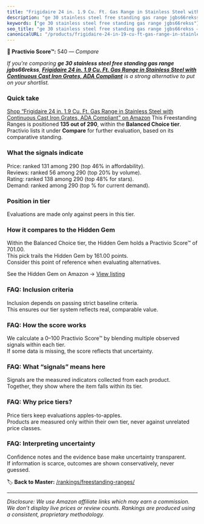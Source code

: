 ```yaml
---
title: "Frigidaire 24 in. 1.9 Cu. Ft. Gas Range in Stainless Steel with Continuous Cast Iron Grates, ADA Compliant"
description: "ge 30 stainless steel free standing gas range jgbs66rekss: Data-driven ranking using the Practivio Score™. Positioned by quality, value, demand, findability, m…"
keywords: ["ge 30 stainless steel free standing gas range jgbs66rekss"]
seo_title: "ge 30 stainless steel free standing gas range jgbs66rekss — Compare (2025)"
canonicalURL: "/products/frigidaire-24-in-19-cu-ft-gas-range-in-stainless-steel-with-continuous-cast-iron-grates-ada-compliant-B082WV4PCN/"
---
```


**🛒 Practivio Score™:** 540 — _Compare_


*If you're comparing **ge 30 stainless steel free standing gas range jgbs66rekss**, **[Frigidaire 24 in. 1.9 Cu. Ft. Gas Range in Stainless Steel with Continuous Cast Iron Grates, ADA Compliant](https://www.amazon.com/dp/B082WV4PCN?tag=practivio-20)** is a strong alternative to put on your shortlist.*
### Quick take
[Shop “Frigidaire 24 in. 1.9 Cu. Ft. Gas Range in Stainless Steel with Continuous Cast Iron Grates, ADA Compliant” on Amazon](https://www.amazon.com/dp/B082WV4PCN?tag=practivio-20)
This Freestanding Ranges is positioned **135 out of 290**, within the **Balanced Choice tier**.  
Practivio lists it under **Compare** for further evaluation, based on its comparative standing.

### What the signals indicate
Price: ranked 131 among 290 (top 46% in affordability).  
Reviews: ranked 56 among 290 (top 20% by volume).  
Rating: ranked 138 among 290 (top 48% for stars).  
Demand: ranked  among 290 (top % for current demand).

### Position in tier
Evaluations are made only against peers in this tier.

### How it compares to the Hidden Gem
Within the Balanced Choice tier, the Hidden Gem holds a Practivio Score™ of 701.00.  
This pick trails the Hidden Gem by 161.00 points.  
Consider this point of reference when evaluating alternatives.  

See the Hidden Gem on Amazon → [View listing](https://www.amazon.com/dp/B07FWRTVYZ?tag=practivio-20)

### FAQ: Inclusion criteria
Inclusion depends on passing strict baseline criteria.  
This ensures our tier system reflects real, comparable value.

### FAQ: How the score works
We calculate a 0–100 Practivio Score™ by blending multiple observed signals within each tier.  
If some data is missing, the score reflects that uncertainty.

### FAQ: What “signals” means here
Signals are the measured indicators collected from each product.  
Together, they show where the item falls within its tier.

### FAQ: Why price tiers?
Price tiers keep evaluations apples-to-apples.  
Products are measured only within their own tier, never against unrelated price classes.

### FAQ: Interpreting uncertainty
Confidence notes and the evidence base make uncertainty transparent.  
If information is scarce, outcomes are shown conservatively, never guessed.

<!-- Missing template for Compare/CompareWithinPriceClass -->


🏷️ **Back to Master:** [/rankings/freestanding-ranges/](/rankings/freestanding-ranges/)

---
_Disclosure: We use Amazon affiliate links which may earn a commission. We don’t display live prices or review counts. Rankings are produced using a consistent, proprietary methodology._
